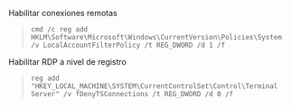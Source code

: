 Habilitar conexiones remotas
>`cmd /c reg add HKLM\Software\Microsoft\Windows\CurrentVersion\Policies\System /v LocalAccountFilterPolicy /t REG_DWORD /d 1 /f`

Habilitar RDP a nivel de registro
>`reg add "HKEY_LOCAL_MACHINE\SYSTEM\CurrentControlSet\Control\Terminal Server" /v fDenyTSConnections /t REG_DWORD /d 0 /f`